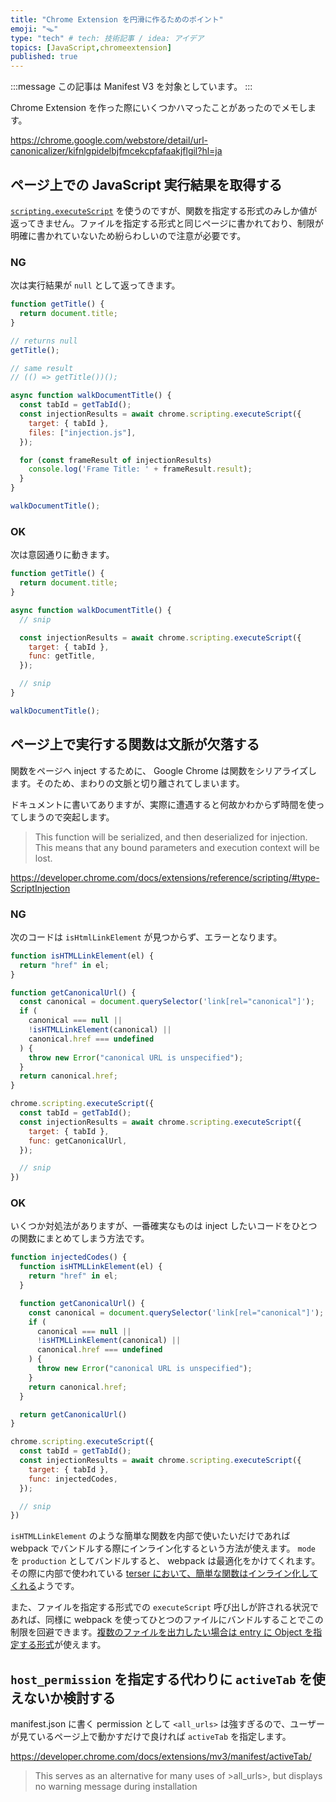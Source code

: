 ```yaml
---
title: "Chrome Extension を円滑に作るためのポイント"
emoji: "🪤"
type: "tech" # tech: 技術記事 / idea: アイデア
topics: [JavaScript,chromeextension]
published: true
---
```


:::message
この記事は Manifest V3 を対象としています。
:::

Chrome Extension を作った際にいくつかハマったことがあったのでメモします。

https://chrome.google.com/webstore/detail/url-canonicalizer/kifnlgpidelbjfmcekcpfafaakjflgil?hl=ja

## ページ上での JavaScript 実行結果を取得する

[`scripting.executeScript`](https://developer.chrome.com/docs/extensions/reference/scripting/#handling-results) を使うのですが、関数を指定する形式のみしか値が返ってきません。ファイルを指定する形式と同じページに書かれており、制限が明確に書かれていないため紛らわしいので注意が必要です。

### NG

次は実行結果が `null` として返ってきます。

```javascript:injection.js
function getTitle() {
  return document.title;
}

// returns null
getTitle();

// same result
// (() => getTitle())();
```

```javascript:background.js
async function walkDocumentTitle() {
  const tabId = getTabId();
  const injectionResults = await chrome.scripting.executeScript({
    target: { tabId },
    files: ["injection.js"],
  });

  for (const frameResult of injectionResults)
    console.log('Frame Title: ' + frameResult.result);
  }
}

walkDocumentTitle();
```

### OK

次は意図通りに動きます。

```javascript:background.js
function getTitle() {
  return document.title;
}

async function walkDocumentTitle() {
  // snip

  const injectionResults = await chrome.scripting.executeScript({
    target: { tabId },
    func: getTitle,
  });

  // snip
}

walkDocumentTitle();
```

## ページ上で実行する関数は文脈が欠落する

関数をページへ inject するために、 Google Chrome は関数をシリアライズします。そのため、まわりの文脈と切り離されてしまいます。

ドキュメントに書いてありますが、実際に遭遇すると何故かわからず時間を使ってしまうので突起します。

> This function will be serialized, and then deserialized for injection. This means that any bound parameters and execution context will be lost.

https://developer.chrome.com/docs/extensions/reference/scripting/#type-ScriptInjection

### NG

次のコードは `isHtmlLinkElement` が見つからず、エラーとなります。

```javascript
function isHTMLLinkElement(el) {
  return "href" in el;
}

function getCanonicalUrl() {
  const canonical = document.querySelector('link[rel="canonical"]');
  if (
    canonical === null ||
    !isHTMLLinkElement(canonical) ||
    canonical.href === undefined
  ) {
    throw new Error("canonical URL is unspecified");
  }
  return canonical.href;
}

chrome.scripting.executeScript({
  const tabId = getTabId();
  const injectionResults = await chrome.scripting.executeScript({
    target: { tabId },
    func: getCanonicalUrl,
  });

  // snip
})
```

### OK

いくつか対処法がありますが、一番確実なものは inject したいコードをひとつの関数にまとめてしまう方法です。

```javascript
function injectedCodes() {
  function isHTMLLinkElement(el) {
    return "href" in el;
  }

  function getCanonicalUrl() {
    const canonical = document.querySelector('link[rel="canonical"]');
    if (
      canonical === null ||
      !isHTMLLinkElement(canonical) ||
      canonical.href === undefined
    ) {
      throw new Error("canonical URL is unspecified");
    }
    return canonical.href;
  }

  return getCanonicalUrl()
}

chrome.scripting.executeScript({
  const tabId = getTabId();
  const injectionResults = await chrome.scripting.executeScript({
    target: { tabId },
    func: injectedCodes,
  });

  // snip
})
```

`isHTMLLinkElement` のような簡単な関数を内部で使いたいだけであれば webpack でバンドルする際にインライン化するという方法が使えます。 `mode` を `production` としてバンドルすると、 webpack は最適化をかけてくれます。その際に内部で使われている [terser において、簡単な関数はインライン化してくれる](https://github.com/terser/terser#compress-options)ようです。

また、ファイルを指定する形式での `executeScript` 呼び出しが許される状況であれば、同様に webpack を使ってひとつのファイルにバンドルすることでこの制限を回避できます。[複数のファイルを出力したい場合は entry に Object を指定する形式](https://webpack.js.org/concepts/entry-points/#object-syntax)が使えます。

## `host_permission` を指定する代わりに `activeTab` を使えないか検討する

manifest.json に書く permission として `<all_urls>` は強すぎるので、ユーザーが見ているページ上で動かすだけで良ければ `activeTab` を指定します。

https://developer.chrome.com/docs/extensions/mv3/manifest/activeTab/

> This serves as an alternative for many uses of &gt;all_urls>, but displays no warning message during installation
